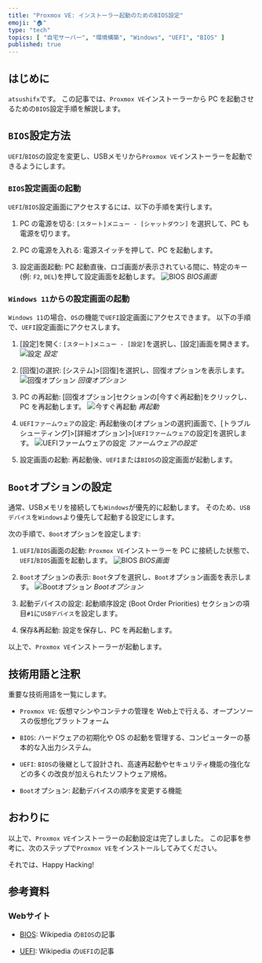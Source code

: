 ```yaml
---
title: "Proxmox VE: インストーラー起動のためのBIOS設定"
emoji: "🏠"
type: "tech"
topics: [ "自宅サーバー", "環境構築", "Windows", "UEFI", "BIOS" ]
published: true
---
```


## はじめに

`atsushifx`です。
この記事では、`Proxmox VE`インストーラーから PC を起動させるための`BIOS`設定手順を解説します。

## `BIOS`設定方法

`UEFI`/`BIOS`の設定を変更し、USBメモリから`Proxmox VE`インストーラーを起動できるようにします。

### `BIOS`設定画面の起動

`UEFI`/`BIOS`設定画面にアクセスするには、以下の手順を実行します。

1. PC の電源を切る:
  `[スタート]メニュー - [シャットダウン]` を選択して、PC も電源を切ります。

2. PC の電源を入れる:
   電源スイッチを押して、PC を起動します。

3. 設定画面起動:
   PC 起動直後、ロゴ画面が表示されている間に、特定のキー (例: `F2`, `DEL`)を押して設定画面を起動します。
   ![`BIOS`](/images/articles/pve-bios/ss-bios-main.jpg)
   *BIOS画面*

### `Windows 11`からの設定画面の起動

`Windows 11`の場合、`OS`の機能で`UEFI`設定画面にアクセスできます。
以下の手順で、`UEFI`設定画面にアクセスします。

1. [設定]を開く:
   `[スタート]メニュー - [設定]`を選択し、[設定]画面を開きます。
   ![設定](/images/articles/pve-bios/ss-win-setting.jpg)
   *設定*

2. [回復]の選択:
  [システム]>[回復]を選択し、回復オプションを表示します。
   ![回復オプション](/images/articles/pve-bios/ss-win-restore.jpg)
   *回復オプション*

3. PC の再起動:
  [回復オプション]セクションの[今すぐ再起動]をクリックし、PC を再起動します。
   ![今すぐ再起動](/images/articles/pve-bios/ss-win-reboot.jpg)
   *再起動*

4. `UEFIファームウェア`の設定:
   再起動後の[オプションの選択]画面で、[トラブルシューティング]>[詳細オプション]>[`UEFIファームウェア`の設定]を選択します。
   ![`UEFIファームウェア`の設定](/images/articles/pve-bios/ss-win-touefi.jpg)
   *ファームウェアの設定*

5. 設定画面の起動:
   再起動後、`UEFI`または`BIOS`の設定画面が起動します。

## `Boot`オプションの設定

通常、USBメモリを接続しても`Windows`が優先的に起動します。
そのため、`USBデバイス`を`Windows`より優先して起動する設定にします。

次の手順で、`Boot`オプションを設定します:

1. `UEFI`/`BIOS`画面の起動:
   `Proxmox VE`インストーラーを PC に接続した状態で、`UEFI`/`BIOS`画面を起動します。
   ![`BIOS`](/images/articles/pve-bios/ss-bios-main.jpg)
   *BIOS画面*

2. `Boot`オプションの表示:
   `Boot`タブを選択し、`Boot`オプション画面を表示します。
   ![`Boot`オプション](/images/articles/pve-bios/ss-bios-bootdevice.jpg)
   *Bootオプション*

3. 起動デバイスの設定:
   起動順序設定 (Boot Order Priorities) セクションの項目`#1`に`USBデバイス`を設定します。

4. 保存&再起動:
   設定を保存し、PC を再起動します。

以上で、`Proxmox VE`インストーラーが起動します。

## 技術用語と注釈

重要な技術用語を一覧にします。

- `Proxmox VE`:
  仮想マシンやコンテナの管理を Web上で行える、オープンソースの仮想化プラットフォーム

- `BIOS`:
  ハードウェアの初期化や OS の起動を管理する、コンピューターの基本的な入出力システム。

- `UEFI`:
  `BIOS`の後継として設計され、高速再起動やセキュリティ機能の強化などの多くの改良が加えられたソフトウェア規格。

- `Boot`オプション:
  起動デバイスの順序を変更する機能

## おわりに

以上で、`Proxmox VE`インストーラーの起動設定は完了しました。
この記事を参考に、次のステップで`Proxmox VE`をインストールしてみてください。

それでは、Happy Hacking!

## 参考資料

### Webサイト

- [BIOS](https://ja.wikipedia.org/wiki/BIOS):
  Wikipedia の`BIOS`の記事

- [UEFI](https://ja.wikipedia.org/wiki/UEFI):
  Wikipedia の`UEFI`の記事
